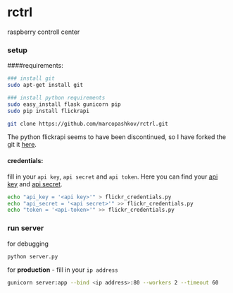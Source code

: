 rctrl
=====

raspberry controll center

### setup
####requirements:
```bash
### install git
sudo apt-get install git

### install python requirements
sudo easy_install flask gunicorn pip
sudo pip install flickrapi

git clone https://github.com/marcopashkov/rctrl.git
```
The python flickrapi seems to have been discontinued, so I have forked the git it [here](https://github.com/marcopashkov/flickrapi.git).

#### credentials:
fill in your ```api key```, ```api secret``` and ```api token```. Here you can find your [api key](http://www.flickr.com/services/api/keys/)
and [api secret](http://www.flickr.com/services/api/keys/). 
```bash
echo "api_key = '<api key>'" > flickr_credentials.py
echo "api_secret = '<api secret>'" >> flickr_credentials.py
echo "token = '<api-token>'" >> flickr_credentials.py
```

### run server
for debugging
```bash
python server.py
```

for **production** - fill in your ```ip address```
```bash
gunicorn server:app --bind <ip address>:80 --workers 2 --timeout 60
```
